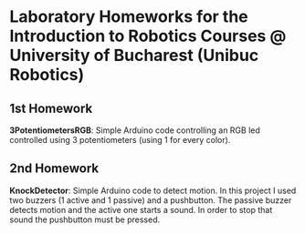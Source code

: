 # **Laboratory Homeworks for the Introduction to Robotics Courses @ University of Bucharest (Unibuc Robotics)**
## **1st Homework**
**3PotentiometersRGB**: Simple Arduino code controlling an RGB led controlled using 3 potentiometers (using 1 for every color). <br />

## **2nd Homework**
**KnockDetector**: Simple Arduino code to detect motion. In this project I used two buzzers (1 active and 1 passive) and a pushbutton. The passive buzzer detects motion and the active one starts a sound. In order to stop that sound the pushbutton must be pressed.
